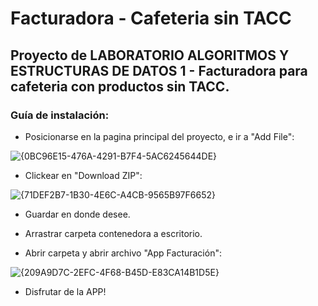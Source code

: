 # Facturadora - Cafeteria sin TACC

## Proyecto de LABORATORIO ALGORITMOS Y ESTRUCTURAS DE DATOS 1 - Facturadora para cafeteria con productos sin TACC.

### Guía de instalación:

- Posicionarse en la pagina principal del proyecto, e ir a "Add File":

![{0BC96E15-476A-4291-B7F4-5AC6245644DE}](https://github.com/user-attachments/assets/66b89e16-a44c-4944-9024-e580fc786b13)

- Clickear en "Download ZIP":
  
![{71DEF2B7-1B30-4E6C-A4CB-9565B97F6652}](https://github.com/user-attachments/assets/7846e674-48f8-45b6-9c15-d4e8e8501e91)


- Guardar en donde desee.

- Arrastrar carpeta contenedora a escritorio.

- Abrir carpeta y abrir archivo "App Facturación":
  
![{209A9D7C-2EFC-4F68-B45D-E83CA14B1D5E}](https://github.com/user-attachments/assets/b34ff0cd-a938-4530-9b7a-6a294e335676)


- Disfrutar de la APP! 

